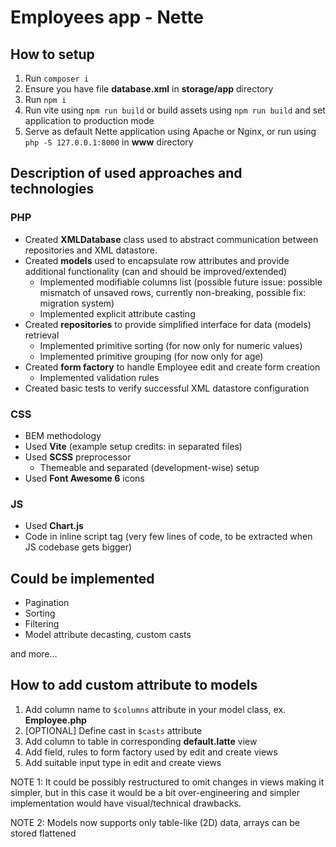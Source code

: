 # Employees app - Nette

## How to setup

1. Run ```composer i```
2. Ensure you have file **database.xml** in **storage/app** directory
3. Run ```npm i```
4. Run vite using ```npm run build``` or build assets using ```npm run build``` and set application to production mode
5. Serve as default Nette application using Apache or Nginx, or run using ```php -S 127.0.0.1:8000``` in **www**
   directory

## Description of used approaches and technologies

### PHP

- Created **XMLDatabase** class used to abstract communication between repositories and XML datastore.
- Created **models** used to encapsulate row attributes and provide additional functionality (can and should be
  improved/extended)
    - Implemented modifiable columns list (possible future issue: possible mismatch of unsaved rows, currently
      non-breaking, possible fix: migration system)
    - Implemented explicit attribute casting
- Created **repositories** to provide simplified interface for data (models) retrieval
    - Implemented primitive sorting (for now only for numeric values)
    - Implemented primitive grouping (for now only for age)
- Created **form factory** to handle Employee edit and create form creation
  - Implemented validation rules
- Created basic tests to verify successful XML datastore configuration

### CSS

- BEM methodology
- Used **Vite** (example setup credits: in separated files)
- Used **SCSS** preprocessor
    - Themeable and separated (development-wise) setup
- Used **Font Awesome 6** icons

### JS

- Used **Chart.js**
- Code in inline script tag (very few lines of code, to be extracted when JS codebase gets bigger)

## Could be implemented

- Pagination
- Sorting
- Filtering
- Model attribute decasting, custom casts

and more...

## How to add custom attribute to models

1. Add column name to ```$columns``` attribute in your model class, ex. **Employee.php**
2. [OPTIONAL] Define cast in ```$casts``` attribute
3. Add column to table in corresponding **default.latte** view
4. Add field, rules to form factory used by edit and create views
5. Add suitable input type in edit and create views

NOTE 1: It could be possibly restructured to omit changes in views making it simpler, but in this case it would be a bit
over-engineering and simpler implementation would have visual/technical drawbacks.

NOTE 2: Models now supports only table-like (2D) data, arrays can be stored flattened

